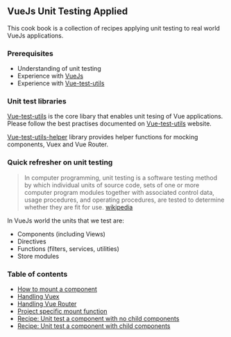 ## VueJs Unit Testing Applied

This cook book is a collection of recipes applying unit testing to real world VueJs applications.

### Prerequisites
* Understanding of unit testing
* Experience with [VueJs](https://vuejs.org)
* Experience with [Vue-test-utils](https://vue-test-utils.vuejs.org/)

### Unit test libraries
[Vue-test-utils](https://vue-test-utils.vuejs.org/) is the core libary that enables unit tesing of Vue applications. Please follow the best practises documented on [Vue-test-utils](https://vue-test-utils.vuejs.org/) website.

[Vue-test-utils-helper](https://github.com/AmpleOrganics/vue-test-utils-helpers) library provides helper functions for mocking components, Vuex and Vue Router.

### Quick refresher on unit testing
> In computer programming, unit testing is a software testing method by which individual units of source code, sets of one or more computer program modules together with associated control data, usage procedures, and operating procedures, are tested to determine whether they are fit for use. [wikipedia](https://en.wikipedia.org/wiki/Unit_testing)

In VueJs world the units that we test are:
* Components (including Views)
* Directives
* Functions (filters, services, utilities)
* Store modules

### Table of contents
* [How to mount a component](/mounting.md)
* [Handling Vuex ](/vuex.md)
* [Handling Vue Router ](/router.md)
* [Project specific mount function](/unit-testing-setup.md)
* [Recipe: Unit test a component with no child components](/component-with-no-child-components.md)
* [Recipe: Unit test a component with child components](/component-with-child-components.md)
